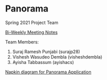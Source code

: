 # Panorama
Spring 2021 Project Team

[Bi-Weekly Meeting Notes](docs/meetings)

Team Members:
1. Suraj Ramesh Punjabi (surajp28)
2. Vishesh Wasudeo Dembla (visheshdembla)
3. Ayisha Tabbassum (ayishacs)

[Napkin diagram for Panorama Application](images/panoramanapkindiagram.jpg)
